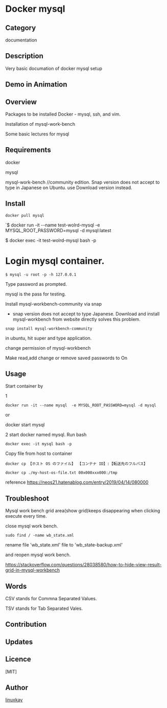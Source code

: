 # Docker mysql 

## Category

documentation

## Description

Very basic documation of docker mysql setup

## Demo in Animation

## Overview

Packages to be installed Docker - mysql, ssh, and vim.

Installation of mysql-work-bench

Some basic lectures for mysql

## Requirements

docker

mysql

mysql-work-bench //community edition. Snap version does not accept to type in Japanese on Ubuntu. use Download version instead.

## Install

`docker pull mysql`

`$ docker run -it --name test-wolrd-mysql -e MYSQL_ROOT_PASSWORD=mysql -d mysql:latest

$ docker exec -it test-wolrd-mysql bash -p

# Login mysql container.

`$ mysql -u root -p -h 127.0.0.1`

Type password as prompted.

mysql is the pass for testing.

Install mysql-workbench-community via snap

* snap version does not accept to type Japanese. Download and install mysql-workbench from website directly solves this problem.

`snap install mysql-workbench-community`

in ubuntu, hit super and type application.


change permission of mysql-workbench

Make read,add change or remove saved passwords to On

## Usage

Start container by

1

`docker run -it --name mysql  -e MYSQL_ROOT_PASSWORD=mysql -d mysql`

or

docker start mysql

2 start docker named mysql. Run bash

`docker exec -it mysql bash -p`

Copy file from host to container

`docker cp 【ホスト OS のファイル】 【コンテナ ID】:【転送先のフルパス】`

`docker cp ./my-host-os-file.txt 00x000xxx000:/tmp`

reference
https://neos21.hatenablog.com/entry/2019/04/14/080000

## Troubleshoot

Mysql work bench grid area(show grid)keeps disappearing when clicking execute every time.

close mysql work bench.

`sudo find / -name wb_state.xml`

rename file 'wb_state.xml' file to 'wb_state-backup.xml'

and reopen mysql work bench.

https://stackoverflow.com/questions/28038580/how-to-hide-view-result-grid-in-mysql-workbench

## Words

CSV stands for Commna Separated Values.

TSV stands for Tab Separated Vales.

## Contribution

## Updates

## Licence
[MIT]

## Author

[linuxkay](https://github.com/linuxkay)
